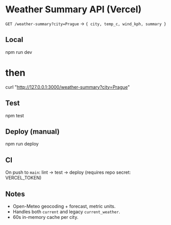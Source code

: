 ﻿# Weather Summary API (Vercel)

`GET /weather-summary?city=Prague` → `{ city, temp_c, wind_kph, summary }`

## Local
npm run dev
# then
curl "http://127.0.0.1:3000/weather-summary?city=Prague"

## Test
npm test

## Deploy (manual)
npm run deploy

## CI
On push to `main`: lint → test → deploy (requires repo secret: VERCEL_TOKEN)

## Notes
- Open-Meteo geocoding + forecast, metric units.
- Handles both `current` and legacy `current_weather`.
- 60s in-memory cache per city.
